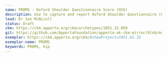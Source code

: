 ```yaml
---
name: PROMS - Oxford Shoulder Questionnaire Score (OSS)
description: Use to capture and report Oxford Shoulder Questionnaire (OSS) score details.
lead: Dr Ian McNicoll
status: Draft
ckm: https://ckm.apperta.org/ckm/archetypes/1051.32.859
git: https://github.com/AppertaFoundation/apperta-uk-ckm-mirror/blob/master/local/archetypes/entry/observation/openEHR-EHR-OBSERVATION.oxford_shoulder.v0.adl
exemplar: https://ckm.apperta.org/ckm/#showProject=1051.61.33
exemplar-name: PROMS
keywords: PROMS, hip
---
```

